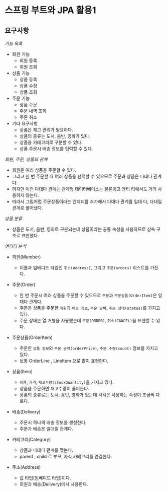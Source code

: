 # 스프링 부트와 JPA 활용1

## 요구사항

*기능 목록*
- 회원 기능
    - 회원 등록
    - 회원 조회
- 상품 기능
    - 상품 등록
    - 상품 수정
    - 상품 조회
- 주문 기능
    - 상품 주문
    - 주문 내역 조회
    - 주문 취소
- 기타 요구사항
    - 상품은 재고 관리가 필요하다.
    - 상품의 종류는 도서, 음반, 영화가 있다. 
    - 상품을 카테고리로 구분할 수 있다.
    - 상품 주문시 배송 정보를 입력할 수 있다.
    
*회원, 주문, 상품의 관계*
- 회원은 여러 상품을 주문할 수 있다. 
- 그리고 한 번 주문할 때 여러 상품을 선택할 수 있으므로 주문과 상품은 다대다 관계다. 
- 하지만 이런 다대다 관계는 관계형 데이터베이스는 물론이고 엔티 티에서도 거의 사용하지 않는다. 
- 따라서 그림처럼 주문상품이라는 엔티티를 추가해서 다대다 관계를 일대 다, 다대일 관계로 풀어냈다.

*상품 분류*
- 상품은 도서, 음반, 영화로 구분되는데 상품이라는 공통 속성을 사용하므로 상속 구조로 표현했다.

*엔티티 분석*
- 회원(Member)
  - 이름과 임베디드 타입인 `주소(Address)`, 그리고 `주문(orders)` 리스트를 가진다.
    
- 주문(Order)
  - 한 번 주문시 여러 상품을 주문할 수 있으므로 `주문`과 `주문상품(OrderItem)`은 일대다 관계다. 
  - 주문은 상품을 주문한 `회원`과 `배송 정보`, `주문 날짜`, `주문 상태(status)`를 가지고 있다. 
  - 주문 상태는 열 거형을 사용했는데 `주문(ORDER)`, `취소(CANCEL)`을 표현할 수 있다.
    
- 주문상품(OrderItem)
  - 주문한 `상품 정보`와 `주문 금액(orderPrice)`, `주문 수량(count)` 정보를 가지고 있다.
  - 보통 OrderLine , LineItem 으로 많이 표현한다.
    
- 상품(Item)
  - `이름`, `가격`, `재고수량(stockQuantity)`을 가지고 있다. 
  - 상품을 주문하면 재고수량이 줄어든다. 
  - 상품의 종류로는 도서, 음반, 영화가 있는데 각각은 사용하는 속성이 조금씩 다르다.
    
- 배송(Delivery)
  - 주문시 하나의 배송 정보를 생성한다. 
  - 주문과 배송은 일대일 관계다. 
    
- 카테고리(Category)
  - 상품과 다대다 관계를 맺는다. 
  - parent , child 로 부모, 자식 카테고리를 연결한다.
    
- 주소(Address)
  - 값 타입(임베디드 타입)이다. 
  - 회원과 배송(Delivery)에서 사용한다.
    

    

 